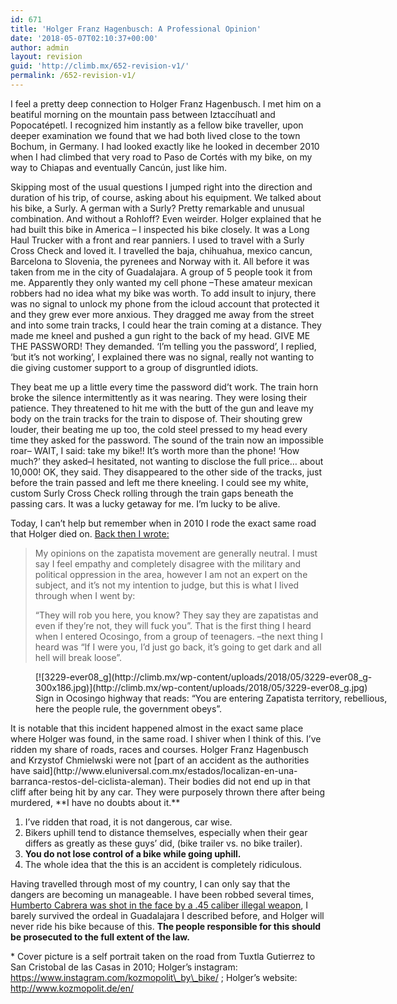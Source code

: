 ```yaml
---
id: 671
title: 'Holger Franz Hagenbusch: A Professional Opinion'
date: '2018-05-07T02:10:37+00:00'
author: admin
layout: revision
guid: 'http://climb.mx/652-revision-v1/'
permalink: /652-revision-v1/
---
```


<span style="font-weight: 400;">I feel a pretty deep connection to Holger Franz Hagenbusch. I met him on a beatiful morning on the mountain pass between Iztaccíhuatl and Popocatépetl. I</span> recognized him instantly as a fellow bike traveller, upon deeper examination we found that we had both lived close to the town Bochum, in Germany. I had looked exactly like he looked in december 2010 when I had climbed that very road to Paso de Cortés with my bike, on my way to Chiapas and eventually Cancún, just like him.

Skipping most of the usual questions I jumped right into the direction and duration of his trip, of course, asking about his equipment. We talked about his bike, a Surly. A german with a Surly? Pretty remarkable and unusual combination. And without a Rohloff? Even weirder. Holger explained that he had built this bike in America – I inspected his bike closely. It was a Long Haul Trucker with a front and rear panniers. I used to travel with a Surly Cross Check and loved it. I travelled the baja, chihuahua, mexico cancun, Barcelona to Slovenia, the pyrenees and Norway with it. All before it was taken from me in the city of Guadalajara. A group of 5 people took it from me. Apparently they only wanted my cell phone –These amateur mexican robbers had no idea what my bike was worth. To add insult to injury, there was no signal to unlock my phone from the icloud account that protected it and they grew ever more anxious. They dragged me away from the street and into some train tracks, I could hear the train coming at a distance. They made me kneel and pushed a gun right to the back of my head. GIVE ME THE PASSWORD! They demanded. ‘I’m telling you the password’, I replied, ‘but it’s not working’, I explained there was no signal, really not wanting to die giving customer support to a group of disgruntled idiots.

They beat me up a little every time the password did’t work. The train horn broke the silence intermittently as it was nearing. They were losing their patience. They threatened to hit me with the butt of the gun and leave my body on the train tracks for the train to dispose of. Their shouting grew louder, their beating me up too, the cold steel pressed to my head every time they asked for the password. The sound of the train now an impossible roar– WAIT, I said: take my bike!! It’s worth more than the phone! ‘How much?’ they asked–I hesitated, not wanting to disclose the full price… about 10,000! OK, they said. They disappeared to the other side of the tracks, just before the train passed and left me there kneeling. I could see my white, custom Surly Cross Check rolling through the train gaps beneath the passing cars. It was a lucky getaway for me. I’m lucky to be alive.

Today, I can’t help but remember when in 2010 I rode the exact same road that Holger died on. [Back then I wrote:](http://montanismo.org/2011/viajar_en_bicicleta_o_como_ver_un_pais_desde_dentro/2/)

> My opinions on the zapatista movement are generally neutral. I must say I feel empathy and completely disagree with the military and political oppression in the area, however I am not an expert on the subject, and it’s not my intention to judge, but this is what I lived through when I went by:
> 
> “They will rob you here, you know? They say they are zapatistas and even if they’re not, they will fuck you”. That is the first thing I heard when I entered Ocosingo, from a group of teenagers. –the next thing I heard was “If I were you, I’d just go back, it’s going to get dark and all hell will break loose”.

<figure aria-describedby="caption-attachment-654" class="wp-caption aligncenter" id="attachment_654" style="width: 592px">[![3229-ever08_g](http://climb.mx/wp-content/uploads/2018/05/3229-ever08_g-300x186.jpg)](http://climb.mx/wp-content/uploads/2018/05/3229-ever08_g.jpg)<figcaption class="wp-caption-text" id="caption-attachment-654">Sign in Ocosingo highway that reads: “You are entering Zapatista territory, rebellious, here the people rule, the government obeys”.</figcaption></figure>It is notable that this incident happened almost in the exact same place where Holger was found, in the same road. I shiver when I think of this. I’ve ridden my share of roads, races and courses. Holger Franz Hagenbusch and Krzystof Chmielwski were not [part of an accident as the authorities have said](http://www.eluniversal.com.mx/estados/localizan-en-una-barranca-restos-del-ciclista-aleman). Their bodies did not end up in that cliff after being hit by any car. They were purposely thrown there after being murdered, **I have no doubts about it.**

1. I’ve ridden that road, it is not dangerous, car wise.
2. Bikers uphill tend to distance themselves, especially when their gear differs as greatly as these guys’ did, (bike trailer vs. no bike trailer).
3. **You do not lose control of a bike while going uphill.**
4. The whole idea that the this is an accident is completely ridiculous.

Having travelled through most of my country, I can only say that the dangers are becoming un manageable. I have been robbed several times, [Humberto Cabrera was shot in the face by a .45 caliber illegal weapon](http://montanismo.org/2006/cerro_telapon_y_rio_frio_altamente_peligrosos/), I barely survived the ordeal in Guadalajara I described before, and Holger will never ride his bike because of this. **The people responsible for this should be prosecuted to the full extent of the law.**

\* Cover picture is a self portrait taken on the road from Tuxtla Gutierrez to San Cristobal de las Casas in 2010; Holger’s instagram: https://www.instagram.com/kozmopolit\_by\_bike/ ; Holger’s website: http://www.kozmopolit.de/en/